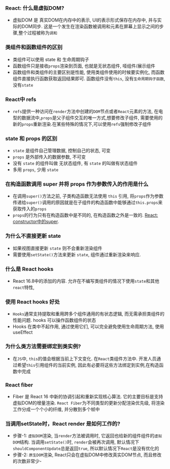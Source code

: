 ### React: 什么是虚拟DOM?
- 虚拟DOM 是 真实DOM在内存中的表示, UI的表示形式保存在内存中, 并与实际的DOM同步. 这是一个发生在渲染函数被调用和元素在屏幕上显示之间的步骤,整个过程被称为`调和`

### 类组件和函数组件的区别
- 类组件可以使用 state 和 生命周期钩子
- 函数组件只是接收`props`渲染到页面, 也就是无状态组件, 哑组件/展示组件
- 函数组件和类组件的主要区别是性能, 使用类组件使用的时候要实例化, 而函数组件直接执行函数获取返回结果即可. 函数组件没有`this`, 没有`生命周期钩子函数`, 没有`state`

### React中 refs
- `refs`提供一种访问在`render`方法中创建的`DOM`节点或者`React`元素的方法, 在电型的数据流中,`props`是父子组件交互的唯一方式,想要修改子组件, 需要使用的新的`props`重新渲染.在某些特殊的情况下,可以使用`refs`强制修改子组件


### state 和 props 的区别
- `state` 是组件自己管理数据, 控制自己的状态, 可变
- `props` 是外部传入的数据参数, 不可变
- 没有 `state` 的组件叫做 无状态组件, 有 `state` 的叫做有状态组件
- 多用 `props`, 少用 `state`

### 在构造函数调用 super 并将 props 作为参数传入的作用是什么
- 在调用`super()`方法之前, 子类构造函数无法使用 `this` 引用, 将`props`作为参数传递给`super()`调用的原因就是在子组件的构造函数中能够通过`this.props`来获取传入的`props`
- `props`的行为只有在构造函数中是不同的, 在构造函数之外是一致的.  [React: constructor中的super](https://github.com/leslie1943/blog/issues/75).

### 为什么不直接更新 state
- 如果视图直接更新 `state` 则不会重新渲染组件
- 需要使用`setState()`方法来更新 `state`, 组件通过重新渲染来响应.

### 什么是 React hooks
- React 16.8中的添加的内容. 允许在不编写类组件的情况下使用`state`和其他`react`特性,


### 使用 React hooks 好处
- `Hooks`通常支持提取和重用跨多个组件通用的有状态逻辑, 而无需承担类组件的性能问题. hooks 可以操作函数组件的状态
- Hooks 在类中不起作用, 通过使用它们, 可以完全避免使用生命周期方法, 使用 useEffect

### 为什么类方法需要绑定到类实例?
- 在`JS`中, `this`的值会根据当前上下文变化. 在`React`类组件方法中. 开发人员通过希望`this`引用组件的当前实例, 因此有必要将这些方法绑定到实例,在构造函数中完成


### React fiber
- Fiber 是 React 16 中新的协调引起和重新实现核心算法. 它的主要目标是支持虚拟DOM的增量渲染. `React Fiber`为不同类型的更新分配渲染优先级, 将渲染工作分成一个个小的纤维, 并分散到多个帧中


### 当调用setState时，React render 是如何工作的?
- 步骤-1: `虚拟DOM`渲染, 当`render`方法被调用时, 它返回也给新的组件组件的`虚拟DOM`结构. 当调用`setState()`时, `render`会被再次调用, 默认情况下`shouldComponentUpdate`总是返回`true`, 所以默认情况下`React`是没有优化的
- 步骤-2: `原生DOM`渲染, React只会在虚拟DOM中修改真实DOM节点, 而且修改的次数非常少- 